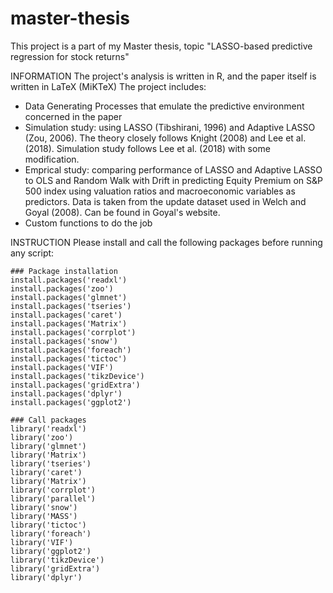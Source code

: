 # master-thesis
This project is a part of my Master thesis, topic "LASSO-based predictive regression for stock returns"

INFORMATION
The project's analysis is written in R, and the paper itself is written in LaTeX (MiKTeX)
The project includes:
  - Data Generating Processes that emulate the predictive environment concerned in the paper
  - Simulation study: using LASSO (Tibshirani, 1996) and Adaptive LASSO (Zou, 2006). The theory closely follows Knight (2008) and Lee et al. (2018). Simulation study follows Lee et al. (2018) with some modification.
  - Emprical study: comparing performance of LASSO and Adaptive LASSO to OLS and Random Walk with Drift in predicting Equity Premium on S&P 500 index using valuation ratios and macroeconomic variables as predictors. Data is taken from the update dataset used in Welch and Goyal (2008). Can be found in Goyal's website.
  - Custom functions to do the job
  
INSTRUCTION
Please install and call the following packages before running any script:
```
### Package installation
install.packages('readxl')
install.packages('zoo')
install.packages('glmnet')
install.packages('tseries')
install.packages('caret')
install.packages('Matrix')
install.packages('corrplot')
install.packages('snow')
install.packages('foreach')
install.packages('tictoc')
install.packages('VIF')
install.packages('tikzDevice')
install.packages('gridExtra')
install.packages('dplyr')
install.packages('ggplot2')

### Call packages
library('readxl')
library('zoo')
library('glmnet')
library('Matrix')
library('tseries')
library('caret')
library('Matrix')
library('corrplot')
library('parallel')
library('snow')
library('MASS')
library('tictoc')
library('foreach')
library('VIF')
library('ggplot2')
library('tikzDevice')
library('gridExtra')
library('dplyr')
```
